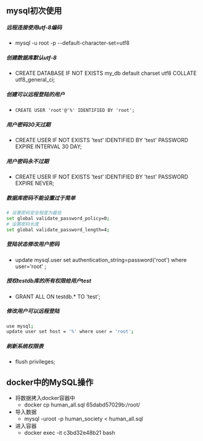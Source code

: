 ## mysql初次使用

##### 远程连接使用utf-8编码

- mysql -u root -p --default-character-set=utf8

##### 创建数据库默认utf-8

- CREATE DATABASE IF NOT EXISTS my_db default charset utf8 COLLATE utf8_general_ci; 

##### 创建可以远程登陆的用户

- `CREATE USER 'root'@'%' IDENTIFIED BY 'root';`

##### 用户密码30天过期

- CREATE USER IF NOT EXISTS 'test' IDENTIFIED BY 'test' PASSWORD EXPIRE INTERVAL 30 DAY;

##### 用户密码永不过期

- CREATE USER IF NOT EXISTS 'test' IDENTIFIED BY 'test' PASSWORD EXPIRE NEVER;

##### 数据库密码不能设置过于简单

```bash
# 设置密码安全程度为最低
set global validate_password_policy=0;
# 设置密码长度
set global validate_password_length=4;
```

##### 登陆状态修改用户密码

- update mysql.user set authentication_string=password('root') where user='root' ; 

##### 授权testdb库的所有权限给用户test

- GRANT ALL ON testdb.* TO 'test';

##### 修改用户可以远程登陆

```bash
use mysql; 
update user set host = '%' where user = 'root';  
```

##### 刷新系统权限表

- flush privileges;

## docker中的MySQL操作

- 将数据拷入docker容器中
  - docker cp human_all.sql 65dabd57029b:/root/
- 导入数据
  - mysql -uroot -p human_society < human_all.sql
- 进入容器
  - docker exec -it c3bd32e48b21 bash